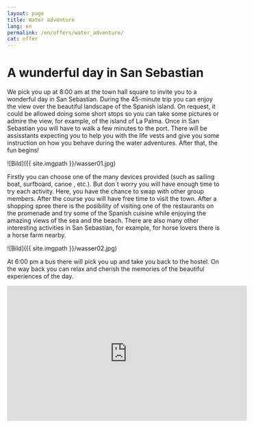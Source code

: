 ```yaml
---
layout: page
title: Water adventure
lang: en
permalink: /en/offers/water_adventure/
cat: offer
---
```


# A wunderful day in San Sebastian

We pick you up at 8:00 am at the town hall square to invite you to a wonderful day in San Sebastian. During the 45-minute trip you can enjoy the view over the beautiful landscape of the Spanish island. On request, it could be allowed doing some short stops so you can take some pictures or admire the view, for example, of the island of La Palma. Once in San Sebastian you will have to walk a few minutes to the port. There will be assisstants expecting you to help you with the life vests and give you some instruction on how you behave during the water adventures. After that, the fun begins!

![Bild]({{ site.imgpath }}/wasser01.jpg)

Firstly you can choose one of the many devices provided (such as sailing boat, surfboard, canoe , etc.). But don´t worry you will have enough time to try each activity. Here, you have the chance to swap with other group members. After the course you will have free time to visit the town. After a shopping spree there is the posibility of visiting one of the restaurants on the promenade and try some of the Spanish cuisine while enjoying the amazing views of the sea and the beach. There are also many other interesting activities in San Sebastian, for example, for horse lovers there is a horse farm nearby.

![Bild]({{ site.imgpath }}/wasser02.jpg)

At 6:00 pm a bus there will pick you up and take you back to the hostel. On the way back you can relax and cherish the memories of the beautiful experiences of the day.

<iframe width="560" height="315" src="https://www.youtube.com/embed/e7wQorBgNfg" frameborder="0" allowfullscreen></iframe>
